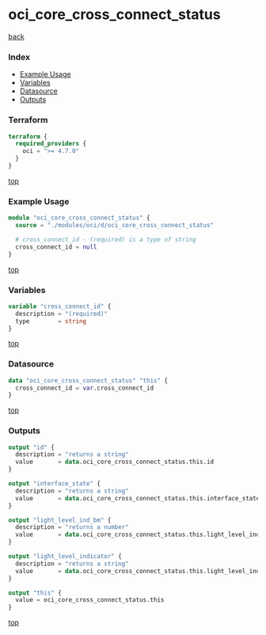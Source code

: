 # oci_core_cross_connect_status

[back](../oci.md)

### Index

- [Example Usage](#example-usage)
- [Variables](#variables)
- [Datasource](#datasource)
- [Outputs](#outputs)

### Terraform

```terraform
terraform {
  required_providers {
    oci = ">= 4.7.0"
  }
}
```

[top](#index)

### Example Usage

```terraform
module "oci_core_cross_connect_status" {
  source = "./modules/oci/d/oci_core_cross_connect_status"

  # cross_connect_id - (required) is a type of string
  cross_connect_id = null
}
```

[top](#index)

### Variables

```terraform
variable "cross_connect_id" {
  description = "(required)"
  type        = string
}
```

[top](#index)

### Datasource

```terraform
data "oci_core_cross_connect_status" "this" {
  cross_connect_id = var.cross_connect_id
}
```

[top](#index)

### Outputs

```terraform
output "id" {
  description = "returns a string"
  value       = data.oci_core_cross_connect_status.this.id
}

output "interface_state" {
  description = "returns a string"
  value       = data.oci_core_cross_connect_status.this.interface_state
}

output "light_level_ind_bm" {
  description = "returns a number"
  value       = data.oci_core_cross_connect_status.this.light_level_ind_bm
}

output "light_level_indicator" {
  description = "returns a string"
  value       = data.oci_core_cross_connect_status.this.light_level_indicator
}

output "this" {
  value = oci_core_cross_connect_status.this
}
```

[top](#index)